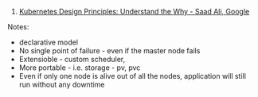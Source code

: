 1. [Kubernetes Design Principles: Understand the Why - Saad Ali, Google](https://www.youtube.com/watch?v=ZuIQurh_kDk)

Notes:
* declarative model
* No single point of failure - even if the master node fails
* Extensioble - custom scheduler, 
* More portable - i.e. storage - pv, pvc 
* Even if only one node is alive out of all the nodes, application will still run without any downtime
